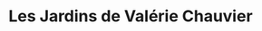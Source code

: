 ---
title: "Les Jardins de Valérie Chauvier"
url: /lorgues/les-jardins-de-valerie-chauvier/
shop: centre de jardinage
---